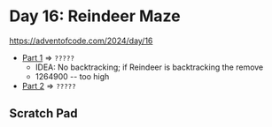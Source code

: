 # Day 16: Reindeer Maze
https://adventofcode.com/2024/day/16

* [Part 1](./puzzle1.py) => `?????`
  - IDEA: No backtracking; if Reindeer is backtracking the remove
  - 1264900 -- too high
* [Part 2](./puzzle2.py) => `?????`


## Scratch Pad
